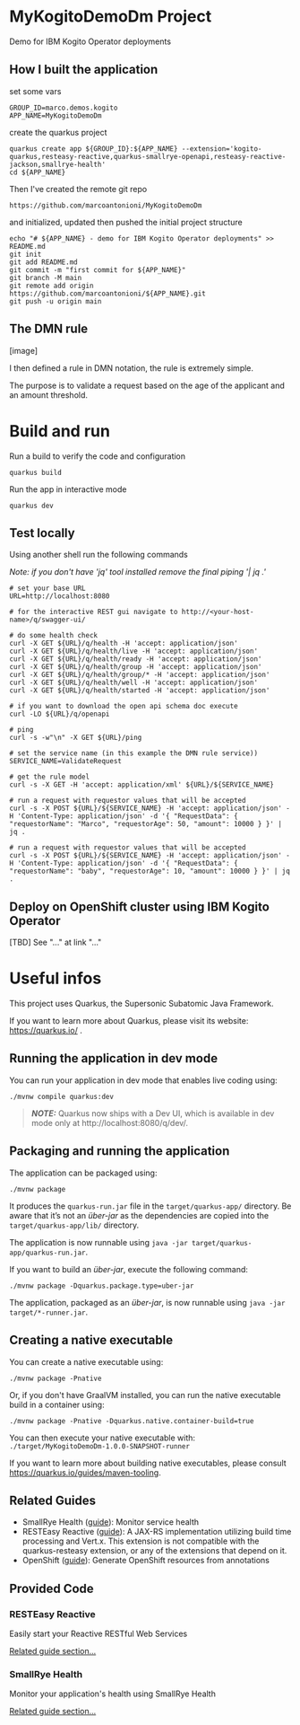 # MyKogitoDemoDm Project

Demo for IBM Kogito Operator deployments

## How I built the application

set some vars
```
GROUP_ID=marco.demos.kogito
APP_NAME=MyKogitoDemoDm
```

create the quarkus project
```
quarkus create app ${GROUP_ID}:${APP_NAME} --extension='kogito-quarkus,resteasy-reactive,quarkus-smallrye-openapi,resteasy-reactive-jackson,smallrye-health'
cd ${APP_NAME}
```

Then I've created the remote git repo 
```
https://github.com/marcoantonioni/MyKogitoDemoDm
```

and initialized, updated then pushed the initial project structure

```
echo "# ${APP_NAME} - demo for IBM Kogito Operator deployments" >> README.md
git init
git add README.md
git commit -m "first commit for ${APP_NAME}"
git branch -M main
git remote add origin https://github.com/marcoantonioni/${APP_NAME}.git
git push -u origin main
```

## The DMN rule

[image]

I then defined a rule in DMN notation, the rule is extremely simple.

The purpose is to validate a request based on the age of the applicant and an amount threshold.

# Build and run

Run a build to verify the code and configuration

```
quarkus build
```

Run the app in interactive mode

```
quarkus dev
```

## Test locally

Using another shell run the following commands

<i>Note: if you don't have 'jq' tool installed remove the final piping '| jq .'</i>

```
# set your base URL
URL=http://localhost:8080

# for the interactive REST gui navigate to http://<your-host-name>/q/swagger-ui/

# do some health check
curl -X GET ${URL}/q/health -H 'accept: application/json'
curl -X GET ${URL}/q/health/live -H 'accept: application/json'
curl -X GET ${URL}/q/health/ready -H 'accept: application/json'
curl -X GET ${URL}/q/health/group -H 'accept: application/json'
curl -X GET ${URL}/q/health/group/* -H 'accept: application/json'
curl -X GET ${URL}/q/health/well -H 'accept: application/json'
curl -X GET ${URL}/q/health/started -H 'accept: application/json'

# if you want to download the open api schema doc execute
curl -LO ${URL}/q/openapi

# ping
curl -s -w"\n" -X GET ${URL}/ping

# set the service name (in this example the DMN rule service))
SERVICE_NAME=ValidateRequest

# get the rule model
curl -s -X GET -H 'accept: application/xml' ${URL}/${SERVICE_NAME}

# run a request with requestor values that will be accepted
curl -s -X POST ${URL}/${SERVICE_NAME} -H 'accept: application/json' -H 'Content-Type: application/json' -d '{ "RequestData": { "requestorName": "Marco", "requestorAge": 50, "amount": 10000 } }' | jq .

# run a request with requestor values that will be accepted
curl -s -X POST ${URL}/${SERVICE_NAME} -H 'accept: application/json' -H 'Content-Type: application/json' -d '{ "RequestData": { "requestorName": "baby", "requestorAge": 10, "amount": 10000 } }' | jq .
```

## Deploy on OpenShift cluster using IBM Kogito Operator

[TBD] See "..." at link "..."

# Useful infos

This project uses Quarkus, the Supersonic Subatomic Java Framework.

If you want to learn more about Quarkus, please visit its website: https://quarkus.io/ .

## Running the application in dev mode

You can run your application in dev mode that enables live coding using:
```shell script
./mvnw compile quarkus:dev
```

> **_NOTE:_**  Quarkus now ships with a Dev UI, which is available in dev mode only at http://localhost:8080/q/dev/.

## Packaging and running the application

The application can be packaged using:
```shell script
./mvnw package
```
It produces the `quarkus-run.jar` file in the `target/quarkus-app/` directory.
Be aware that it’s not an _über-jar_ as the dependencies are copied into the `target/quarkus-app/lib/` directory.

The application is now runnable using `java -jar target/quarkus-app/quarkus-run.jar`.

If you want to build an _über-jar_, execute the following command:
```shell script
./mvnw package -Dquarkus.package.type=uber-jar
```

The application, packaged as an _über-jar_, is now runnable using `java -jar target/*-runner.jar`.

## Creating a native executable

You can create a native executable using: 
```shell script
./mvnw package -Pnative
```

Or, if you don't have GraalVM installed, you can run the native executable build in a container using: 
```shell script
./mvnw package -Pnative -Dquarkus.native.container-build=true
```

You can then execute your native executable with: `./target/MyKogitoDemoDm-1.0.0-SNAPSHOT-runner`

If you want to learn more about building native executables, please consult https://quarkus.io/guides/maven-tooling.

## Related Guides

- SmallRye Health ([guide](https://quarkus.io/guides/microprofile-health)): Monitor service health
- RESTEasy Reactive ([guide](https://quarkus.io/guides/resteasy-reactive)): A JAX-RS implementation utilizing build time processing and Vert.x. This extension is not compatible with the quarkus-resteasy extension, or any of the extensions that depend on it.
- OpenShift ([guide](https://quarkus.io/guides/deploying-to-openshift)): Generate OpenShift resources from annotations

## Provided Code

### RESTEasy Reactive

Easily start your Reactive RESTful Web Services

[Related guide section...](https://quarkus.io/guides/getting-started-reactive#reactive-jax-rs-resources)

### SmallRye Health

Monitor your application's health using SmallRye Health

[Related guide section...](https://quarkus.io/guides/smallrye-health)
